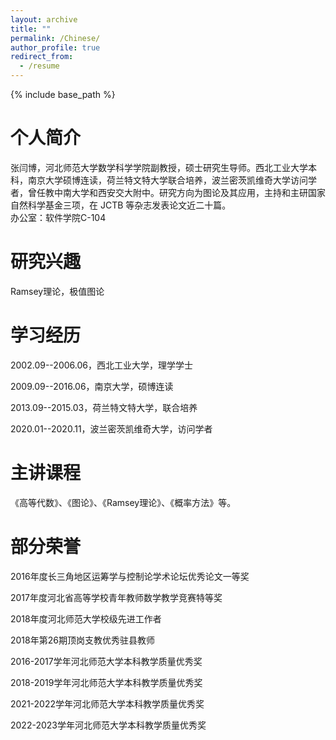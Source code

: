 ```yaml
---
layout: archive
title: ""
permalink: /Chinese/
author_profile: true
redirect_from:
  - /resume
---
```


{% include base_path %}

个人简介
======
张闫博，河北师范大学数学科学学院副教授，硕士研究生导师。西北工业大学本科，南京大学硕博连读，荷兰特文特大学联合培养，波兰密茨凯维奇大学访问学者，曾任教中南大学和西安交大附中。研究方向为图论及其应用，主持和主研国家自然科学基金三项，在 JCTB 等杂志发表论文近二十篇。  
办公室：软件学院C-104


研究兴趣
======
Ramsey理论，极值图论


学习经历
======
2002.09--2006.06，西北工业大学，理学学士

2009.09--2016.06，南京大学，硕博连读

2013.09--2015.03，荷兰特文特大学，联合培养

2020.01--2020.11，波兰密茨凯维奇大学，访问学者


主讲课程
======
《高等代数》、《图论》、《Ramsey理论》、《概率方法》等。


部分荣誉
======
2016年度长三角地区运筹学与控制论学术论坛优秀论文一等奖

2017年度河北省高等学校青年教师数学教学竞赛特等奖

2018年度河北师范大学校级先进工作者

2018年第26期顶岗支教优秀驻县教师

2016-2017学年河北师范大学本科教学质量优秀奖

2018-2019学年河北师范大学本科教学质量优秀奖

2021-2022学年河北师范大学本科教学质量优秀奖

2022-2023学年河北师范大学本科教学质量优秀奖
